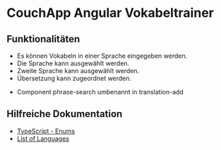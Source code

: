 CouchApp Angular Vokabeltrainer
===============================

## Funktionalitäten

+ Es können Vokabeln in einer Sprache eingegeben werden.
+ Die Sprache kann ausgewählt werden.
+ Zweite Sprache kann ausgewählt werden.
+ Übersetzung kann zugeordnet werden.
- Component phrase-search umbenannt in translation-add


## Hilfreiche Dokumentation


- [TypeScript - Enums](https://www.typescriptlang.org/docs/handbook/enums.html)
- [List of Languages](https://en.wikipedia.org/wiki/List_of_ISO_639-1_codes)




